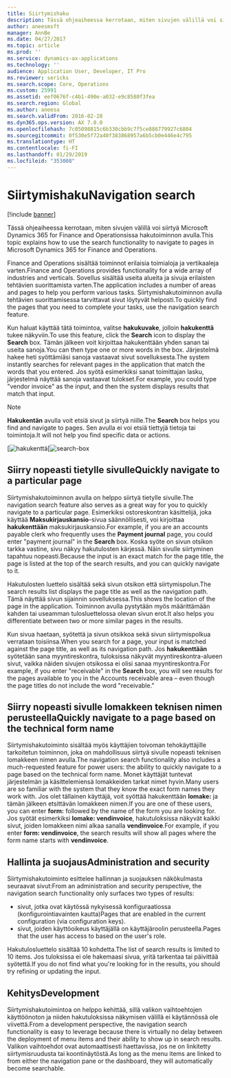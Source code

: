```yaml
---
title: Siirtymishaku
description: Tässä ohjeaiheessa kerrotaan, miten sivujen välillä voi siirtyä Microsoft Dynamics 365 for Finance and Operationsissa hakutoiminnon avulla.
author: aneesmsft
manager: AnnBe
ms.date: 04/27/2017
ms.topic: article
ms.prod: ''
ms.service: dynamics-ax-applications
ms.technology: ''
audience: Application User, Developer, IT Pro
ms.reviewer: sericks
ms.search.scope: Core, Operations
ms.custom: 25991
ms.assetid: eef0676f-c4b1-490e-a032-e9c8580f3fea
ms.search.region: Global
ms.author: aneesa
ms.search.validFrom: 2016-02-28
ms.dyn365.ops.version: AX 7.0.0
ms.openlocfilehash: 7c05098815c6b330cbb9c7f5ce886779927c6804
ms.sourcegitcommit: 0f530e5f72a40f383868957a6b5cb0e446e4c795
ms.translationtype: HT
ms.contentlocale: fi-FI
ms.lasthandoff: 01/29/2019
ms.locfileid: "353008"
---
```

# <a name="navigation-search"></a><span data-ttu-id="ac7e2-103">Siirtymishaku</span><span class="sxs-lookup"><span data-stu-id="ac7e2-103">Navigation search</span></span>

[!include [banner](../includes/banner.md)]

<span data-ttu-id="ac7e2-104">Tässä ohjeaiheessa kerrotaan, miten sivujen välillä voi siirtyä Microsoft Dynamics 365 for Finance and Operationsissa hakutoiminnon avulla.</span><span class="sxs-lookup"><span data-stu-id="ac7e2-104">This topic explains how to use the search functionality to navigate to pages in Microsoft Dynamics 365 for Finance and Operations.</span></span>

<span data-ttu-id="ac7e2-105">Finance and Operations sisältää toiminnot erilaisia toimialoja ja vertikaaleja varten.</span><span class="sxs-lookup"><span data-stu-id="ac7e2-105">Finance and Operations provides functionality for a wide array of industries and verticals.</span></span> <span data-ttu-id="ac7e2-106">Sovellus sisältää useita alueita ja sivuja erilaisten tehtävien suorittamista varten.</span><span class="sxs-lookup"><span data-stu-id="ac7e2-106">The application includes a number of areas and pages to help you perform various tasks.</span></span> <span data-ttu-id="ac7e2-107">Siirtymishakutoiminnon avulla tehtävien suorittamisessa tarvittavat sivut löytyvät helposti.</span><span class="sxs-lookup"><span data-stu-id="ac7e2-107">To quickly find the pages that you need to complete your tasks, use the navigation search feature.</span></span>

<span data-ttu-id="ac7e2-108">Kun haluat käyttää tätä toimintoa, valitse **hakukuvake**, jolloin **hakukenttä** tukee näkyviin.</span><span class="sxs-lookup"><span data-stu-id="ac7e2-108">To use this feature, click the **Search** icon to display the **Search** box.</span></span> <span data-ttu-id="ac7e2-109">Tämän jälkeen voit kirjoittaa hakukenttään yhden sanan tai useita sanoja.</span><span class="sxs-lookup"><span data-stu-id="ac7e2-109">You can then type one or more words in the box.</span></span> <span data-ttu-id="ac7e2-110">Järjestelmä hakee heti syöttämiäsi sanoja vastaavat sivut sovelluksesta.</span><span class="sxs-lookup"><span data-stu-id="ac7e2-110">The system instantly searches for relevant pages in the application that match the words that you entered.</span></span> <span data-ttu-id="ac7e2-111">Jos syötä esimerkiksi sanat toimittajan lasku, järjestelmä näyttää sanoja vastaavat tulokset.</span><span class="sxs-lookup"><span data-stu-id="ac7e2-111">For example, you could type "vendor invoice" as the input, and then the system displays results that match that input.</span></span>

> [!NOTE]
> <span data-ttu-id="ac7e2-112">**Hakukentän** avulla voit etsiä sivut ja siirtyä niille.</span><span class="sxs-lookup"><span data-stu-id="ac7e2-112">The **Search** box helps you find and navigate to pages.</span></span> <span data-ttu-id="ac7e2-113">Sen avulla ei voi etsiä tiettyjä tietoja tai toimintoja.</span><span class="sxs-lookup"><span data-stu-id="ac7e2-113">It will not help you find specific data or actions.</span></span>

<span data-ttu-id="ac7e2-114">[![hakukenttä](media/navigation-search.png "Hakukenttä")</span><span class="sxs-lookup"><span data-stu-id="ac7e2-114">[![search-box](media/navigation-search.png "Search box")</span></span>

## <a name="quickly-navigate-to-a-particular-page"></a><span data-ttu-id="ac7e2-115">Siirry nopeasti tietylle sivulle</span><span class="sxs-lookup"><span data-stu-id="ac7e2-115">Quickly navigate to a particular page</span></span>

<span data-ttu-id="ac7e2-116">Siirtymishakutoiminnon avulla on helppo siirtyä tietylle sivulle.</span><span class="sxs-lookup"><span data-stu-id="ac7e2-116">The navigation search feature also serves as a great way for you to quickly navigate to a particular page.</span></span> <span data-ttu-id="ac7e2-117">Esimerkiksi ostoreskontran käsittelijä, joka käyttää **Maksukirjauskansio**-sivua säännöllisesti, voi kirjoittaa **hakukenttään** maksukirjauskansio.</span><span class="sxs-lookup"><span data-stu-id="ac7e2-117">For example, if you are an accounts payable clerk who frequently uses the **Payment journal** page, you could enter "payment journal" in the **Search** box.</span></span> <span data-ttu-id="ac7e2-118">Koska syöte on sivun otsikon tarkka vastine, sivu näkyy hakutulosten kärjessä. Näin sivulle siirtyminen tapahtuu nopeasti.</span><span class="sxs-lookup"><span data-stu-id="ac7e2-118">Because the input is an exact match for the page title, the page is listed at the top of the search results, and you can quickly navigate to it.</span></span>

<span data-ttu-id="ac7e2-119">Hakutulosten luettelo sisältää sekä sivun otsikon että siirtymispolun.</span><span class="sxs-lookup"><span data-stu-id="ac7e2-119">The search results list displays the page title as well as the navigation path.</span></span> <span data-ttu-id="ac7e2-120">Tämä näyttää sivun sijainnin sovelluksessa.</span><span class="sxs-lookup"><span data-stu-id="ac7e2-120">This shows the location of the page in the application.</span></span> <span data-ttu-id="ac7e2-121">Toiminnon avulla pystytään myös määrittämään kahden tai useamman tulosluettelossa olevan sivun erot.</span><span class="sxs-lookup"><span data-stu-id="ac7e2-121">It also helps you differentiate between two or more similar pages in the results.</span></span>

<span data-ttu-id="ac7e2-122">Kun sivua haetaan, syötettä ja sivun otsikkoa sekä sivun siirtymispolkua verrataan toisiinsa.</span><span class="sxs-lookup"><span data-stu-id="ac7e2-122">When you search for a page, your input is matched against the page title, as well as its navigation path.</span></span> <span data-ttu-id="ac7e2-123">Jos **hakukenttään** syötetään sana myyntireskontra, tuloksissa näkyvät myyntireskontra-alueen sivut, vaikka näiden sivujen otsikossa ei olisi sanaa myyntireskontra.</span><span class="sxs-lookup"><span data-stu-id="ac7e2-123">For example, if you enter "receivable" in the **Search** box, you will see results for the pages available to you in the Accounts receivable area – even though the page titles do not include the word "receivable."</span></span>

## <a name="quickly-navigate-to-a-page-based-on-the-technical-form-name"></a><span data-ttu-id="ac7e2-124">Siirry nopeasti sivulle lomakkeen teknisen nimen perusteella</span><span class="sxs-lookup"><span data-stu-id="ac7e2-124">Quickly navigate to a page based on the technical form name</span></span>

<span data-ttu-id="ac7e2-125">Siirtymishakutoiminto sisältää myös käyttäjien toivoman tehokäyttäjille tarkoitetun toiminnon, joka on mahdollisuus siirtyä sivulle nopeasti teknisen lomakkeen nimen avulla.</span><span class="sxs-lookup"><span data-stu-id="ac7e2-125">The navigation search functionality also includes a much-requested feature for power users: the ability to quickly navigate to a page based on the technical form name.</span></span> <span data-ttu-id="ac7e2-126">Monet käyttäjät tuntevat järjestelmän ja käsittelemiensä lomakkeiden tarkat nimet hyvin.</span><span class="sxs-lookup"><span data-stu-id="ac7e2-126">Many users are so familiar with the system that they know the exact form names they work with.</span></span> <span data-ttu-id="ac7e2-127">Jos olet tällainen käyttäjä, voit syöttää hakukenttään **lomake:** ja tämän jälkeen etsittävän lomakkeen nimen.</span><span class="sxs-lookup"><span data-stu-id="ac7e2-127">If you are one of these users, you can enter **form:** followed by the name of the form you are looking for.</span></span> <span data-ttu-id="ac7e2-128">Jos syötät esimerkiksi **lomake: vendinvoice**, hakutuloksissa näkyvät kaikki sivut, joiden lomakkeen nimi alkaa sanalla **vendinvoice**.</span><span class="sxs-lookup"><span data-stu-id="ac7e2-128">For example, if you enter **form: vendinvoice**, the search results will show all pages where the form name starts with **vendinvoice**.</span></span>

## <a name="administration-and-security"></a><span data-ttu-id="ac7e2-129">Hallinta ja suojaus</span><span class="sxs-lookup"><span data-stu-id="ac7e2-129">Administration and security</span></span>

<span data-ttu-id="ac7e2-130">Siirtymishakutoiminto esittelee hallinnan ja suojauksen näkökulmasta seuraavat sivut:</span><span class="sxs-lookup"><span data-stu-id="ac7e2-130">From an administration and security perspective, the navigation search functionality only surfaces two types of results:</span></span>

- <span data-ttu-id="ac7e2-131">sivut, jotka ovat käytössä nykyisessä konfiguraatiossa (konfigurointiavainten kautta)</span><span class="sxs-lookup"><span data-stu-id="ac7e2-131">Pages that are enabled in the current configuration (via configuration keys).</span></span>
- <span data-ttu-id="ac7e2-132">sivut, joiden käyttöoikeus käyttäjällä on käyttäjäroolin perusteella.</span><span class="sxs-lookup"><span data-stu-id="ac7e2-132">Pages that the user has access to based on the user's role.</span></span>

<span data-ttu-id="ac7e2-133">Hakutulosluettelo sisältää 10 kohdetta.</span><span class="sxs-lookup"><span data-stu-id="ac7e2-133">The list of search results is limited to 10 items.</span></span> <span data-ttu-id="ac7e2-134">Jos tuloksissa ei ole hakemaasi sivua, yritä tarkentaa tai päivittää syötettä.</span><span class="sxs-lookup"><span data-stu-id="ac7e2-134">If you do not find what you're looking for in the results, you should try refining or updating the input.</span></span>

## <a name="development"></a><span data-ttu-id="ac7e2-135">Kehitys</span><span class="sxs-lookup"><span data-stu-id="ac7e2-135">Development</span></span>

<span data-ttu-id="ac7e2-136">Siirtymishakutoimintoa on helppo kehittää, sillä valikon vaihtoehtojen käyttöönoton ja niiden hakutuloksissa näkymisen välillä ei käytännössä ole viivettä.</span><span class="sxs-lookup"><span data-stu-id="ac7e2-136">From a development perspective, the navigation search functionality is easy to leverage because there is virtually no delay between the deployment of menu items and their ability to show up in search results.</span></span> <span data-ttu-id="ac7e2-137">Valikon vaihtoehdot ovat automaattisesti haettavissa, jos ne on linkitetty siirtymisruudusta tai koontinäytöstä.</span><span class="sxs-lookup"><span data-stu-id="ac7e2-137">As long as the menu items are linked to from either the navigation pane or the dashboard, they will automatically become searchable.</span></span>
